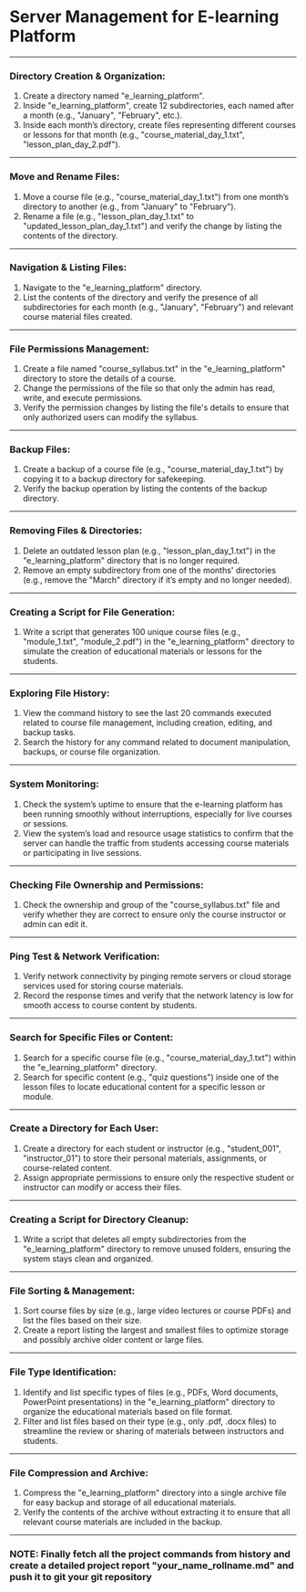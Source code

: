 # Server Management for E-learning Platform

---

### **Directory Creation & Organization:**

1. Create a directory named "e_learning_platform".
2. Inside "e_learning_platform", create 12 subdirectories, each named after a month (e.g., "January", "February", etc.).
3. Inside each month’s directory, create files representing different courses or lessons for that month (e.g., "course_material_day_1.txt", "lesson_plan_day_2.pdf").

---

### **Move and Rename Files:**

1. Move a course file (e.g., "course_material_day_1.txt") from one month’s directory to another (e.g., from "January" to "February").
2. Rename a file (e.g., "lesson_plan_day_1.txt" to "updated_lesson_plan_day_1.txt") and verify the change by listing the contents of the directory.

---

### **Navigation & Listing Files:**

1. Navigate to the "e_learning_platform" directory.
2. List the contents of the directory and verify the presence of all subdirectories for each month (e.g., "January", "February") and relevant course material files created.

---

### **File Permissions Management:**

1. Create a file named "course_syllabus.txt" in the "e_learning_platform" directory to store the details of a course.
2. Change the permissions of the file so that only the admin has read, write, and execute permissions.
3. Verify the permission changes by listing the file's details to ensure that only authorized users can modify the syllabus.

---

### **Backup Files:**

1. Create a backup of a course file (e.g., "course_material_day_1.txt") by copying it to a backup directory for safekeeping.
2. Verify the backup operation by listing the contents of the backup directory.

---

### **Removing Files & Directories:**

1. Delete an outdated lesson plan (e.g., "lesson_plan_day_1.txt") in the "e_learning_platform" directory that is no longer required.
2. Remove an empty subdirectory from one of the months' directories (e.g., remove the "March" directory if it’s empty and no longer needed).

---

### **Creating a Script for File Generation:**

1. Write a script that generates 100 unique course files (e.g., "module_1.txt", "module_2.pdf") in the "e_learning_platform" directory to simulate the creation of educational materials or lessons for the students.

---

### **Exploring File History:**

1. View the command history to see the last 20 commands executed related to course file management, including creation, editing, and backup tasks.
2. Search the history for any command related to document manipulation, backups, or course file organization.

---

### **System Monitoring:**

1. Check the system’s uptime to ensure that the e-learning platform has been running smoothly without interruptions, especially for live courses or sessions.
2. View the system’s load and resource usage statistics to confirm that the server can handle the traffic from students accessing course materials or participating in live sessions.

---

### **Checking File Ownership and Permissions:**

1. Check the ownership and group of the "course_syllabus.txt" file and verify whether they are correct to ensure only the course instructor or admin can edit it.

---

### **Ping Test & Network Verification:**

1. Verify network connectivity by pinging remote servers or cloud storage services used for storing course materials.
2. Record the response times and verify that the network latency is low for smooth access to course content by students.

---

### **Search for Specific Files or Content:**

1. Search for a specific course file (e.g., "course_material_day_1.txt") within the "e_learning_platform" directory.
2. Search for specific content (e.g., "quiz questions") inside one of the lesson files to locate educational content for a specific lesson or module.

---

### **Create a Directory for Each User:**

1. Create a directory for each student or instructor (e.g., "student_001", "instructor_01") to store their personal materials, assignments, or course-related content.
2. Assign appropriate permissions to ensure only the respective student or instructor can modify or access their files.

---

### **Creating a Script for Directory Cleanup:**

1. Write a script that deletes all empty subdirectories from the "e_learning_platform" directory to remove unused folders, ensuring the system stays clean and organized.

---

### **File Sorting & Management:**

1. Sort course files by size (e.g., large video lectures or course PDFs) and list the files based on their size.
2. Create a report listing the largest and smallest files to optimize storage and possibly archive older content or large files.

---

### **File Type Identification:**

1. Identify and list specific types of files (e.g., PDFs, Word documents, PowerPoint presentations) in the "e_learning_platform" directory to organize the educational materials based on file format.
2. Filter and list files based on their type (e.g., only .pdf, .docx files) to streamline the review or sharing of materials between instructors and students.

---

### **File Compression and Archive:**

1. Compress the "e_learning_platform" directory into a single archive file for easy backup and storage of all educational materials.
2. Verify the contents of the archive without extracting it to ensure that all relevant course materials are included in the backup.

---

### NOTE: Finally fetch all the project commands from history and create a detailed project report "your_name_rollname.md" and push it to git your git repository